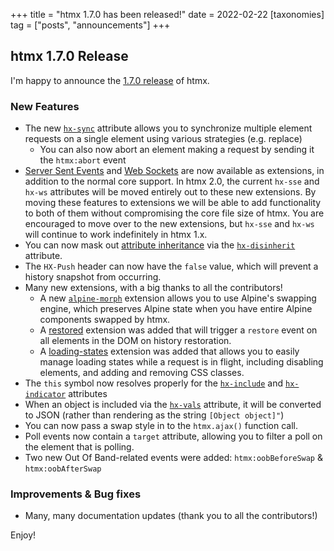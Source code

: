 +++
title = "htmx 1.7.0 has been released!"
date = 2022-02-22
[taxonomies]
tag = ["posts", "announcements"]
+++

## htmx 1.7.0 Release

I'm happy to announce the [1.7.0 release](https://unpkg.com/browse/htmx.org@1.7.0/) of htmx.

### New Features

- The new [`hx-sync`](@/attributes/hx-sync.md) attribute allows you to synchronize multiple element requests on a single
  element using various strategies (e.g. replace)
  - You can also now abort an element making a request by sending it the `htmx:abort` event
- [Server Sent Events](@/extensions/server-sent-events.md) and [Web Sockets](@/extensions/web-sockets.md) are now
  available as extensions, in addition to the normal core support. In htmx 2.0, the current `hx-sse` and `hx-ws`
  attributes will be moved entirely out to these new extensions. By moving these features to extensions we will be able
  to add functionality to both of them without compromising the core file size of htmx. You are encouraged to move over
  to the new extensions, but `hx-sse` and `hx-ws` will continue to work indefinitely in htmx 1.x.
- You can now mask out [attribute inheritance](@/docs.md#inheritance) via the
  [`hx-disinherit`](@/attributes/hx-disinherit.md) attribute.
- The `HX-Push` header can now have the `false` value, which will prevent a history snapshot from occurring.
- Many new extensions, with a big thanks to all the contributors!
  - A new [`alpine-morph`](@/extensions/alpine-morph.md) extension allows you to use Alpine's swapping engine, which
    preserves Alpine state when you have entire Alpine components swapped by htmx.
  - A [restored](@/extensions/restored.md) extension was added that will trigger a `restore` event on all elements in
    the DOM on history restoration.
  - A [loading-states](@/extensions/loading-states.md) extension was added that allows you to easily manage loading
    states while a request is in flight, including disabling elements, and adding and removing CSS classes.
- The `this` symbol now resolves properly for the [`hx-include`](@/attributes/hx-include.md) and
  [`hx-indicator`](@/attributes/hx-indicator.md) attributes
- When an object is included via the [`hx-vals`](@/attributes/hx-vals.md) attribute, it will be converted to JSON
  (rather than rendering as the string `[Object object]"`)
- You can now pass a swap style in to the `htmx.ajax()` function call.
- Poll events now contain a `target` attribute, allowing you to filter a poll on the element that is polling.
- Two new Out Of Band-related events were added: `htmx:oobBeforeSwap` & `htmx:oobAfterSwap`

### Improvements & Bug fixes

- Many, many documentation updates (thank you to all the contributors!)

Enjoy!
